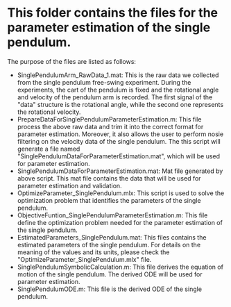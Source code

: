 # This folder contains the files for the parameter estimation of the single pendulum.

The purpose of the files are listed as follows:
- SinglePendulumArm_RawData_1.mat: This is the raw data we collected from the single pendulum free-swing experiment. During the experiments, the cart of the pendulum is fixed and the rotational angle and velocity of the pendulum arm is recorded. The first signal of the "data" structure is the rotational angle, while the second one represents the rotational velocity.
- PrepareDataForSinglePendulumParameterEstimation.m: This file process the above raw data and trim it into the correct format for parameter estimation. Moreover, it also allows the user to perform nosie filtering on the velocity data of the single pendulum. The this script will generate a file named "SinglePendulumDataForParameterEstimation.mat", which will be used for parameter estimation.
- SinglePendulumDataForParameterEstimation.mat: Mat file generated by above script. This mat file contains the data that will be used for parameter estimation and validation.
- OptimizeParameter_SinglePendulum.mlx: This script is used to solve the optimization problem that identifies the parameters of the single pendulum.
- ObjectiveFuntion_SinglePendulumParameterEstimation.m: This file define the optimization problem needed for the parameter estimation of the single pendulum.
- EstimatedParameters_SinglePendulum.mat: This files contains the estimated parameters of the single pendulum. For details on the meaning of the values and its units, please check the "OptimizeParameter_SinglePendulum.mlx" file.
- SinglePendulumSymbolicCalculation.m: This file derives the equation of motion of the single pendulum. The derived ODE will be used for parameter estimation.
- SinglePendulumODE.m: This file is the derived ODE of the single pendulum. 

